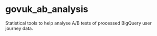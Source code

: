 # govuk_ab_analysis
Statistical tools to help analyse A/B tests of processed BigQuery user journey data.
